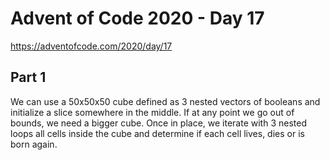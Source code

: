 # Advent of Code 2020 - Day 17

https://adventofcode.com/2020/day/17

## Part 1

We can use a 50x50x50 cube defined as 3 nested vectors of booleans and initialize a slice somewhere in the middle. If at any point we go out of bounds, we need a bigger cube. Once in place, we iterate with 3 nested loops all cells inside the cube and determine if each cell lives, dies or is born again.
